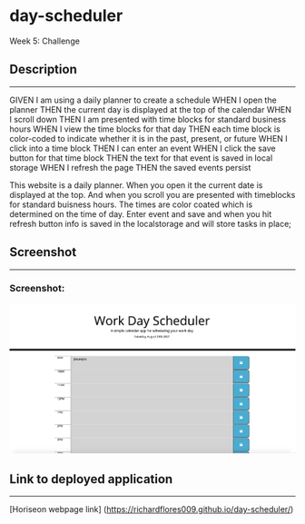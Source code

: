 # day-scheduler
Week 5: Challenge

## Description 
******************************************************************************************************************************************************************************************************************************
GIVEN I am using a daily planner to create a schedule
WHEN I open the planner
THEN the current day is displayed at the top of the calendar
WHEN I scroll down
THEN I am presented with time blocks for standard business hours
WHEN I view the time blocks for that day
THEN each time block is color-coded to indicate whether it is in the past, present, or future
WHEN I click into a time block
THEN I can enter an event
WHEN I click the save button for that time block
THEN the text for that event is saved in local storage
WHEN I refresh the page
THEN the saved events persist

This website is a daily planner. When you open it the current date is displayed at the top. And when you scroll you are presented with timeblocks for standard buisness hours. The times are color coated which is determined on the time of day. Enter event and save and when you hit refresh button info is saved in the localstorage and will store tasks in place; 

## Screenshot
******************************************************************************************************************************************************************************************************************************

### Screenshot:
![alt text](https://raw.githubusercontent.com/Richardflores009/day-scheduler/develop/assets/Screen%20Shot%202020-08-29%20at%2018.25.00.png "Top of webpage")

## Link to deployed application
******************************************************************************************************************************************************************************************************************************
[Horiseon webpage link] (https://richardflores009.github.io/day-scheduler/)
